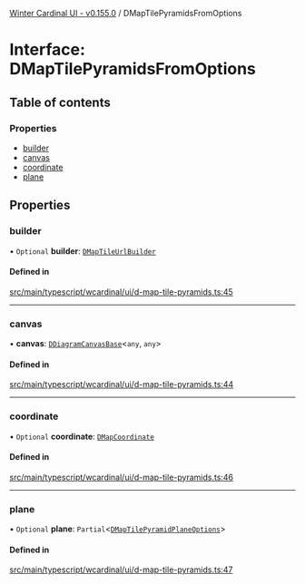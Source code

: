 [Winter Cardinal UI - v0.155.0](../index.md) / DMapTilePyramidsFromOptions

# Interface: DMapTilePyramidsFromOptions

## Table of contents

### Properties

- [builder](DMapTilePyramidsFromOptions.md#builder)
- [canvas](DMapTilePyramidsFromOptions.md#canvas)
- [coordinate](DMapTilePyramidsFromOptions.md#coordinate)
- [plane](DMapTilePyramidsFromOptions.md#plane)

## Properties

### builder

• `Optional` **builder**: [`DMapTileUrlBuilder`](../index.md#dmaptileurlbuilder)

#### Defined in

[src/main/typescript/wcardinal/ui/d-map-tile-pyramids.ts:45](https://github.com/winter-cardinal/winter-cardinal-ui/blob/v0.155.0/src/main/typescript/wcardinal/ui/d-map-tile-pyramids.ts#L45)

___

### canvas

• **canvas**: [`DDiagramCanvasBase`](../classes/DDiagramCanvasBase.md)<`any`, `any`\>

#### Defined in

[src/main/typescript/wcardinal/ui/d-map-tile-pyramids.ts:44](https://github.com/winter-cardinal/winter-cardinal-ui/blob/v0.155.0/src/main/typescript/wcardinal/ui/d-map-tile-pyramids.ts#L44)

___

### coordinate

• `Optional` **coordinate**: [`DMapCoordinate`](DMapCoordinate.md)

#### Defined in

[src/main/typescript/wcardinal/ui/d-map-tile-pyramids.ts:46](https://github.com/winter-cardinal/winter-cardinal-ui/blob/v0.155.0/src/main/typescript/wcardinal/ui/d-map-tile-pyramids.ts#L46)

___

### plane

• `Optional` **plane**: `Partial`<[`DMapTilePyramidPlaneOptions`](DMapTilePyramidPlaneOptions.md)\>

#### Defined in

[src/main/typescript/wcardinal/ui/d-map-tile-pyramids.ts:47](https://github.com/winter-cardinal/winter-cardinal-ui/blob/v0.155.0/src/main/typescript/wcardinal/ui/d-map-tile-pyramids.ts#L47)
